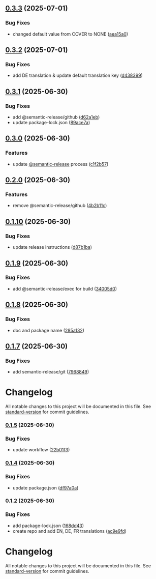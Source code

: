 ## [0.3.3](https://github.com/steeven-th/grapesjs-object-fit/compare/v0.3.2...v0.3.3) (2025-07-01)

### Bug Fixes

* changed default value from COVER to NONE ([aea15a0](https://github.com/steeven-th/grapesjs-object-fit/commit/aea15a0da7cd570b6e431e0fdf98b9d87dc5e4bc))

## [0.3.2](https://github.com/steeven-th/grapesjs-object-fit/compare/v0.3.1...v0.3.2) (2025-07-01)

### Bug Fixes

* add DE translation & update default translation key ([d438399](https://github.com/steeven-th/grapesjs-object-fit/commit/d43839917091701a4266104e8404de4fa11de57b))

## [0.3.1](https://github.com/steeven-th/grapesjs-object-fit/compare/v0.3.0...v0.3.1) (2025-06-30)

### Bug Fixes

* add @semantic-release/github ([d62a1eb](https://github.com/steeven-th/grapesjs-object-fit/commit/d62a1ebf571f82ef2cf9fa9eafbab6f483dfb3c6))
* update package-lock.json ([89ace7a](https://github.com/steeven-th/grapesjs-object-fit/commit/89ace7a0db2684fc2aeebcf7c2807fe2aec22fe9))

## [0.3.0](https://github.com/steeven-th/grapesjs-object-fit/compare/v0.2.0...v0.3.0) (2025-06-30)

### Features

* update [@semantic-release](https://github.com/semantic-release) process ([c1f2b57](https://github.com/steeven-th/grapesjs-object-fit/commit/c1f2b57d9dfd55f2511755f68a9e5198a4617fd4))

## [0.2.0](https://github.com/steeven-th/grapesjs-object-fit/compare/v0.1.10...v0.2.0) (2025-06-30)

### Features

* remove @semantic-release/github ([4b2b11c](https://github.com/steeven-th/grapesjs-object-fit/commit/4b2b11cff143bcbc7803cd1d84094dd52fd5c88e))

## [0.1.10](https://github.com/steeven-th/grapesjs-object-fit/compare/v0.1.9...v0.1.10) (2025-06-30)

### Bug Fixes

* update release instructions ([d87b1ba](https://github.com/steeven-th/grapesjs-object-fit/commit/d87b1ba43071468dd7374d2e1e42cc8aadb54a56))

## [0.1.9](https://github.com/steeven-th/grapesjs-object-fit/compare/v0.1.8...v0.1.9) (2025-06-30)

### Bug Fixes

* add @semantic-release/exec for build ([34005d0](https://github.com/steeven-th/grapesjs-object-fit/commit/34005d031066a1a5f1e787660ccf3f833e2d5099))

## [0.1.8](https://github.com/steeven-th/grapesjs-object-fit/compare/v0.1.7...v0.1.8) (2025-06-30)

### Bug Fixes

* doc and package name ([285a132](https://github.com/steeven-th/grapesjs-object-fit/commit/285a1329ef0ff0d55448dcbf23caa11399767238))

## [0.1.7](https://github.com/steeven-th/grapesjs-object-fit/compare/v0.1.6...v0.1.7) (2025-06-30)

### Bug Fixes

* add semantic-release/git ([7968849](https://github.com/steeven-th/grapesjs-object-fit/commit/7968849eb39804524960d08865976f2a4777283d))

# Changelog

All notable changes to this project will be documented in this file. See [standard-version](https://github.com/conventional-changelog/standard-version) for commit guidelines.

### [0.1.5](https://github.com/steeven-th/grapesjs-object-fit/compare/v0.1.4...v0.1.5) (2025-06-30)


### Bug Fixes

* update workflow ([22b01f3](https://github.com/steeven-th/grapesjs-object-fit/commit/22b01f3d8b9df534614ab9056961cfb744ac0057))

### [0.1.4](https://github.com/steeven-th/grapesjs-object-fit/compare/v0.1.2...v0.1.4) (2025-06-30)


### Bug Fixes

* update package.json ([df97a0a](https://github.com/steeven-th/grapesjs-object-fit/commit/df97a0a8a8983cf513e9ba5cdbd0a34cd5577966))

### 0.1.2 (2025-06-30)


### Bug Fixes

* add package-lock.json ([168dd43](https://github.com/steeven-th/grapesjs-style-object-fit/commit/168dd4304500b908e090c72b28b3ddc74fff3629))
* create repo and add EN, DE, FR translations ([ac9e9fd](https://github.com/steeven-th/grapesjs-style-object-fit/commit/ac9e9fd1658c1814ae2f04e216719f026026badc))

# Changelog

All notable changes to this project will be documented in this file. See [standard-version](https://github.com/conventional-changelog/standard-version) for commit guidelines.
